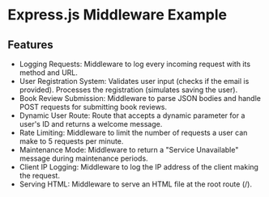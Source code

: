 # Express.js Middleware Example


## Features

- Logging Requests: Middleware to log every incoming request with its method and URL.
- User Registration System:
 Validates user input (checks if the email is provided).
 Processes the registration (simulates saving the user).
- Book Review Submission: Middleware to parse JSON bodies and handle POST requests for submitting book reviews.
- Dynamic User Route: Route that accepts a dynamic parameter for a user's ID and returns a welcome message.
- Rate Limiting: Middleware to limit the number of requests a user can make to 5 requests per minute.
- Maintenance Mode: Middleware to return a "Service Unavailable" message during maintenance periods.
- Client IP Logging: Middleware to log the IP address of the client making the request.
- Serving HTML: Middleware to serve an HTML file at the root route (/).
